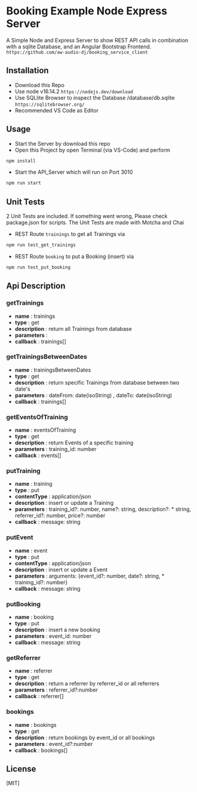# Booking Example Node Express Server

A Simple Node and Express Server to show REST API calls in combination with a sqlite Database, and an Angular Bootstrap Frontend. 
`https://github.com/aw-audio-dj/booking_service_client`
## Installation

* Download this Repo
* Use node v16.14.2 `https://nodejs.dev/download`
* Use SQLlite Browser to inspect the Database /database/db.sqlite `https://sqlitebrowser.org/`
* Recommended VS Code as Editor

## Usage
* Start the Server by download this repo 
* Open this Project by open Terminal (via VS-Code) and perform
```bash
npm install
```
* Start the API_Server which will run on Port 3010
```bash
npm run start
```
## Unit Tests
2 Unit Tests are included. If something went wrong, Please check package.json for scripts. The Unit Tests are made with Motcha and Chai
* REST Route `trainings` to get all Trainings via
```bash
npm run test_get_trainings
```

* REST Route `booking` to put a Booking (insert) via
```bash
npm run test_put_booking
```

## Api Description
### getTrainings
* **name**        : trainings  
* **type**        : get  
* **description** : return all Trainings from database   
* **parameters**  :   
* **callback**    : trainings[]  

### getTrainingsBetweenDates
* **name**        : trainingsBetweenDates  
* **type**       : get  
* **description** : return specific Trainings from database between two date's 
* **parameters**  : dateFrom: date(isoString) , dateTo: date(isoString)
* **callback**    : trainings[]

### getEventsOfTraining
* **name**        : eventsOfTraining
* **type**       : get
* **description** : return Events of a specific training
* **parameters**  : training_id: number
* **callback**    : events[]

### putTraining
* **name**        : training
* **type**       : put
* **contentType** : application/json
* **description** : insert or update a Training
* **parameters**  : training_id?: number, name?: string, description?: * string, referrer_id?: number, price?: number
* **callback**    : message: string

### putEvent 
* **name**        : event
* **type**       : put
* **contentType** : application/json
* **description** : insert or update a Event
* **parameters**  : arguments: {event_id?: number, date?: string, * training_id?: number}
* **callback**    : message: string

### putBooking
* **name**        : booking
* **type**       : put
* **description** : insert a new booking 
* **parameters**  : event_id: number
* **callback**    : message: string

### getReferrer
* **name**        : referrer
* **type**       : get
* **description** : return a referrer by referrer_id or all referrers 
* **parameters**  : referrer_id?:number
* **callback**    : referrer[]

### bookings
* **name**        : bookings
* **type**       : get
* **description** : return bookings by event_id or all bookings 
* **parameters**  : event_id?:number
* **callback**    : bookings[]


## License
[MIT]
